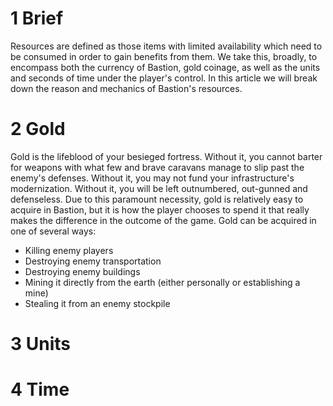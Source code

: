 # 1 Brief #

Resources are defined as those items with limited availability which need to be consumed in order to gain benefits from them. We take this, broadly, to encompass both the currency of Bastion, gold coinage, as well as the units and seconds of time under the player's control. In this article we will break down the reason and mechanics of Bastion's resources.

# 2 Gold #

Gold is the lifeblood of your besieged fortress. Without it, you cannot barter for weapons with what few and brave caravans manage to slip past the enemy's defenses. Without it, you may not fund your infrastructure's modernization. Without it, you will be left outnumbered, out-gunned and defenseless. Due to this paramount necessity, gold is relatively easy to acquire in Bastion, but it is how the player chooses to spend it that really makes the difference in the outcome of the game. Gold can be acquired in one of several ways:

  * Killing enemy players
  * Destroying enemy transportation
  * Destroying enemy buildings
  * Mining it directly from the earth (either personally or establishing a mine)
  * Stealing it from an enemy stockpile

# 3 Units #


# 4 Time #